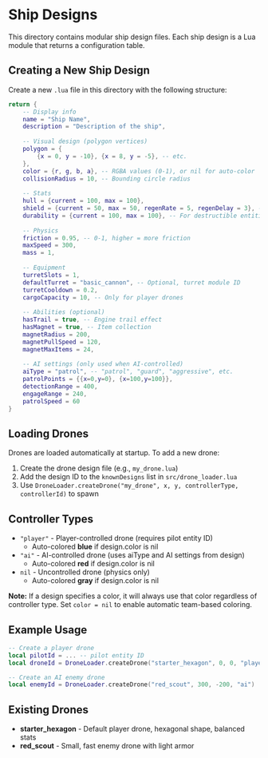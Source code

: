 # Ship Designs

This directory contains modular ship design files. Each ship design is a Lua module that returns a configuration table.

## Creating a New Ship Design

Create a new `.lua` file in this directory with the following structure:

```lua
return {
    -- Display info
    name = "Ship Name",
    description = "Description of the ship",
    
    -- Visual design (polygon vertices)
    polygon = {
        {x = 0, y = -10}, {x = 8, y = -5}, -- etc.
    },
    color = {r, g, b, a}, -- RGBA values (0-1), or nil for auto-color
    collisionRadius = 10, -- Bounding circle radius
    
    -- Stats
    hull = {current = 100, max = 100},
    shield = {current = 50, max = 50, regenRate = 5, regenDelay = 3}, -- Optional
    durability = {current = 100, max = 100}, -- For destructible entities (enemies)
    
    -- Physics
    friction = 0.95, -- 0-1, higher = more friction
    maxSpeed = 300,
    mass = 1,
    
    -- Equipment
    turretSlots = 1,
    defaultTurret = "basic_cannon", -- Optional, turret module ID
    turretCooldown = 0.2,
    cargoCapacity = 10, -- Only for player drones
    
    -- Abilities (optional)
    hasTrail = true, -- Engine trail effect
    hasMagnet = true, -- Item collection
    magnetRadius = 200,
    magnetPullSpeed = 120,
    magnetMaxItems = 24,
    
    -- AI settings (only used when AI-controlled)
    aiType = "patrol", -- "patrol", "guard", "aggressive", etc.
    patrolPoints = {{x=0,y=0}, {x=100,y=100}},
    detectionRange = 400,
    engageRange = 240,
    patrolSpeed = 60
}
```

## Loading Drones

Drones are loaded automatically at startup. To add a new drone:

1. Create the drone design file (e.g., `my_drone.lua`)
2. Add the design ID to the `knownDesigns` list in `src/drone_loader.lua`
3. Use `DroneLoader.createDrone("my_drone", x, y, controllerType, controllerId)` to spawn

## Controller Types

- `"player"` - Player-controlled drone (requires pilot entity ID)
  - Auto-colored **blue** if design.color is nil
- `"ai"` - AI-controlled drone (uses aiType and AI settings from design)
  - Auto-colored **red** if design.color is nil
- `nil` - Uncontrolled drone (physics only)
  - Auto-colored **gray** if design.color is nil

**Note:** If a design specifies a color, it will always use that color regardless of controller type. Set `color = nil` to enable automatic team-based coloring.

## Example Usage

```lua
-- Create a player drone
local pilotId = ... -- pilot entity ID
local droneId = DroneLoader.createDrone("starter_hexagon", 0, 0, "player", pilotId)

-- Create an AI enemy drone
local enemyId = DroneLoader.createDrone("red_scout", 300, -200, "ai")
```

## Existing Drones

- **starter_hexagon** - Default player drone, hexagonal shape, balanced stats
- **red_scout** - Small, fast enemy drone with light armor
